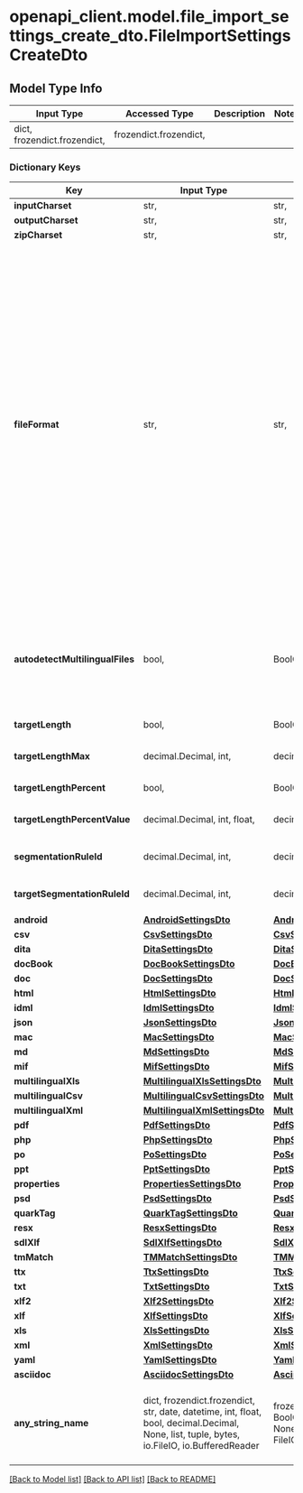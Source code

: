 # openapi_client.model.file_import_settings_create_dto.FileImportSettingsCreateDto

## Model Type Info
Input Type | Accessed Type | Description | Notes
------------ | ------------- | ------------- | -------------
dict, frozendict.frozendict,  | frozendict.frozendict,  |  | 

### Dictionary Keys
Key | Input Type | Accessed Type | Description | Notes
------------ | ------------- | ------------- | ------------- | -------------
**inputCharset** | str,  | str,  |  | [optional] 
**outputCharset** | str,  | str,  |  | [optional] 
**zipCharset** | str,  | str,  |  | [optional] 
**fileFormat** | str,  | str,  | default: auto-detect | [optional] must be one of ["doc", "ppt", "xls", "xlf", "xlf2", "sdlxlif", "ttx", "html", "xml", "mif", "tmx", "idml", "dita", "json", "po", "ts", "icml", "yaml", "properties", "csv", "android_string", "desktop_entry", "mac_strings", "pdf", "windows_rc", "xml_properties", "joomla_ini", "magento_csv", "dtd", "mozilla_properties", "plist", "plain_text", "srt", "sub", "sbv", "wiki", "resx", "resjson", "chrome_json", "epub", "svg", "docbook", "wpxliff", "multiling_xml", "multiling_xls", "mqxliff", "php", "psd", "tag", "md", "vtt", ] 
**autodetectMultilingualFiles** | bool,  | BoolClass,  | Try to use multilingual variants for auto-detected CSV and Excel files. Default: true | [optional] 
**targetLength** | bool,  | BoolClass,  | Default: false | [optional] 
**targetLengthMax** | decimal.Decimal, int,  | decimal.Decimal,  | default: 1000 | [optional] value must be a 32 bit integer
**targetLengthPercent** | bool,  | BoolClass,  | Default: false | [optional] 
**targetLengthPercentValue** | decimal.Decimal, int, float,  | decimal.Decimal,  | default: 130 | [optional] value must be a 64 bit float
**segmentationRuleId** | decimal.Decimal, int,  | decimal.Decimal,  |  | [optional] value must be a 64 bit integer
**targetSegmentationRuleId** | decimal.Decimal, int,  | decimal.Decimal,  |  | [optional] value must be a 64 bit integer
**android** | [**AndroidSettingsDto**](AndroidSettingsDto.md) | [**AndroidSettingsDto**](AndroidSettingsDto.md) |  | [optional] 
**csv** | [**CsvSettingsDto**](CsvSettingsDto.md) | [**CsvSettingsDto**](CsvSettingsDto.md) |  | [optional] 
**dita** | [**DitaSettingsDto**](DitaSettingsDto.md) | [**DitaSettingsDto**](DitaSettingsDto.md) |  | [optional] 
**docBook** | [**DocBookSettingsDto**](DocBookSettingsDto.md) | [**DocBookSettingsDto**](DocBookSettingsDto.md) |  | [optional] 
**doc** | [**DocSettingsDto**](DocSettingsDto.md) | [**DocSettingsDto**](DocSettingsDto.md) |  | [optional] 
**html** | [**HtmlSettingsDto**](HtmlSettingsDto.md) | [**HtmlSettingsDto**](HtmlSettingsDto.md) |  | [optional] 
**idml** | [**IdmlSettingsDto**](IdmlSettingsDto.md) | [**IdmlSettingsDto**](IdmlSettingsDto.md) |  | [optional] 
**json** | [**JsonSettingsDto**](JsonSettingsDto.md) | [**JsonSettingsDto**](JsonSettingsDto.md) |  | [optional] 
**mac** | [**MacSettingsDto**](MacSettingsDto.md) | [**MacSettingsDto**](MacSettingsDto.md) |  | [optional] 
**md** | [**MdSettingsDto**](MdSettingsDto.md) | [**MdSettingsDto**](MdSettingsDto.md) |  | [optional] 
**mif** | [**MifSettingsDto**](MifSettingsDto.md) | [**MifSettingsDto**](MifSettingsDto.md) |  | [optional] 
**multilingualXls** | [**MultilingualXlsSettingsDto**](MultilingualXlsSettingsDto.md) | [**MultilingualXlsSettingsDto**](MultilingualXlsSettingsDto.md) |  | [optional] 
**multilingualCsv** | [**MultilingualCsvSettingsDto**](MultilingualCsvSettingsDto.md) | [**MultilingualCsvSettingsDto**](MultilingualCsvSettingsDto.md) |  | [optional] 
**multilingualXml** | [**MultilingualXmlSettingsDto**](MultilingualXmlSettingsDto.md) | [**MultilingualXmlSettingsDto**](MultilingualXmlSettingsDto.md) |  | [optional] 
**pdf** | [**PdfSettingsDto**](PdfSettingsDto.md) | [**PdfSettingsDto**](PdfSettingsDto.md) |  | [optional] 
**php** | [**PhpSettingsDto**](PhpSettingsDto.md) | [**PhpSettingsDto**](PhpSettingsDto.md) |  | [optional] 
**po** | [**PoSettingsDto**](PoSettingsDto.md) | [**PoSettingsDto**](PoSettingsDto.md) |  | [optional] 
**ppt** | [**PptSettingsDto**](PptSettingsDto.md) | [**PptSettingsDto**](PptSettingsDto.md) |  | [optional] 
**properties** | [**PropertiesSettingsDto**](PropertiesSettingsDto.md) | [**PropertiesSettingsDto**](PropertiesSettingsDto.md) |  | [optional] 
**psd** | [**PsdSettingsDto**](PsdSettingsDto.md) | [**PsdSettingsDto**](PsdSettingsDto.md) |  | [optional] 
**quarkTag** | [**QuarkTagSettingsDto**](QuarkTagSettingsDto.md) | [**QuarkTagSettingsDto**](QuarkTagSettingsDto.md) |  | [optional] 
**resx** | [**ResxSettingsDto**](ResxSettingsDto.md) | [**ResxSettingsDto**](ResxSettingsDto.md) |  | [optional] 
**sdlXlf** | [**SdlXlfSettingsDto**](SdlXlfSettingsDto.md) | [**SdlXlfSettingsDto**](SdlXlfSettingsDto.md) |  | [optional] 
**tmMatch** | [**TMMatchSettingsDto**](TMMatchSettingsDto.md) | [**TMMatchSettingsDto**](TMMatchSettingsDto.md) |  | [optional] 
**ttx** | [**TtxSettingsDto**](TtxSettingsDto.md) | [**TtxSettingsDto**](TtxSettingsDto.md) |  | [optional] 
**txt** | [**TxtSettingsDto**](TxtSettingsDto.md) | [**TxtSettingsDto**](TxtSettingsDto.md) |  | [optional] 
**xlf2** | [**Xlf2SettingsDto**](Xlf2SettingsDto.md) | [**Xlf2SettingsDto**](Xlf2SettingsDto.md) |  | [optional] 
**xlf** | [**XlfSettingsDto**](XlfSettingsDto.md) | [**XlfSettingsDto**](XlfSettingsDto.md) |  | [optional] 
**xls** | [**XlsSettingsDto**](XlsSettingsDto.md) | [**XlsSettingsDto**](XlsSettingsDto.md) |  | [optional] 
**xml** | [**XmlSettingsDto**](XmlSettingsDto.md) | [**XmlSettingsDto**](XmlSettingsDto.md) |  | [optional] 
**yaml** | [**YamlSettingsDto**](YamlSettingsDto.md) | [**YamlSettingsDto**](YamlSettingsDto.md) |  | [optional] 
**asciidoc** | [**AsciidocSettingsDto**](AsciidocSettingsDto.md) | [**AsciidocSettingsDto**](AsciidocSettingsDto.md) |  | [optional] 
**any_string_name** | dict, frozendict.frozendict, str, date, datetime, int, float, bool, decimal.Decimal, None, list, tuple, bytes, io.FileIO, io.BufferedReader | frozendict.frozendict, str, BoolClass, decimal.Decimal, NoneClass, tuple, bytes, FileIO | any string name can be used but the value must be the correct type | [optional]

[[Back to Model list]](../../README.md#documentation-for-models) [[Back to API list]](../../README.md#documentation-for-api-endpoints) [[Back to README]](../../README.md)

